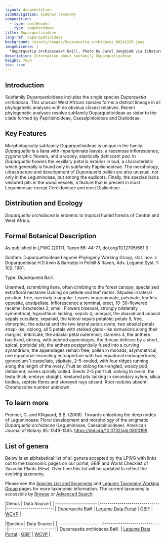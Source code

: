 ```yaml
---
layout: documentation
sideNavigation: sidenav.taxonomy
composition:
  - type: postHeader
  - type: pageMarkdown
title: Duparquetioideae
lang-ref: duparquetioideae
background: /assets/images/Duparquetia_orchidacea_84241825.jpeg
imageLicense: |
  *Duparquetia orchidaceae* Baill. Photo by Carel Jongkind via [iNaturalist](https://www.gbif.org/occurrence/28187131755)
description: Information about subfamily Duparquetioideae 
height: 70vh
toc: true
---
```


## Introduction 
Subfamily Duparquetioideae includes the single species *Duparquetia orchidacea*. This unusual West African species forms a distinct lineage in all phylogenetic analyses with no obvious closest relatives. Recent phylogenetic analyses resolve subfamily Duparquetioideae as sister to the clade formed by Papilioinoideae, Caesalpinioideae and Dialiodeae.

## Key Features
Morphologically subfamily Duparquetioideae is unique in the family. *Duparquetia* is a liana with imparipinnate leaves, a racemose inflorescence, zygomorphic flowers, and a woody, elastically dehiscent pod. In *Duparquetia* flowers the vexillary petal is exterior in bud, a characteristic which generally is found only in subfamily Papilionoideae. The morphology, ultrastructure and development of *Duparquetia* pollen are also unusual, not only in the Leguminosae, but among the eudicots. Finally, the species lacks vestured pits in the wood vessels, a feature that is present in most Leguminosae except Cercidoideae and most Dialioideae. 

## Distribution and Ecology
*Duparquetia orchidacea* is endemic to tropical humid forests of Central and West Africa.

## Formal Botanical Description
As published in LPWG (2017), Taxon 66: 44-77, doi.org/10.12705/661.3

Subfam. Duparquetioideae Legume Phylogeny Working Group, stat. nov. ≡ Duparquetiinae H.S.Irwin & Barneby in Polhill & Raven, Adv. Legume Syst. 1: 102. 1981.

Type: *Duparquetia* Baill.

Unarmed, scrambling liana, often climbing to the forest canopy; specialised extrafloral nectaries lacking on petiole and leaf rachis. Stipules in lateral position, free, narrowly triangular. Leaves imparipinnate, pulvinate, leaflets opposite, exstipellate. Inflorescence a terminal, erect, 10–30-flowered raceme; bracteoles 2, small. Flowers bisexual, strongly bilaterally symmetrical, hypanthium lacking; sepals 4, unequal, the abaxial and adaxial sepals cucullate, sepaloid, the lateral sepals petaloid; petals 5, free, dimorphic, the adaxial and the two lateral petals ovate, two abaxial petals strap-like, oblong, all 5 petals with stalked gland-like extrusions along their margins, imbricate, the adaxial petal outermost; stamens 4, the anthers basifixed, oblong, with pointed appendages, the thecae dehisce by a short, apical, poricidal slit, the anthers postgenitally fused into a curving synandrium, the appendages remain free; pollen in monads, asymmetrical, one equatorial-encircling ectoaperture with two equatorial endoapertures; gynoecium 1-carpellate, stipitate, 2–5-ovuled, with four ridges running along the length of the ovary. Fruit an oblong four-angled, woody pod, dehiscent, valves spirally coiled. Seeds 2–5 per fruit, oblong to ovoid, the testa thick; embryo straight. Vestured pits lacking in secondary xylem; silica bodies, septate fibres and storeyed rays absent. Root nodules absent. Chromosome number unknown.

## To learn more
Prenner, G. and Klitgaard, B.B. (2008). Towards unlocking the deep nodes of Leguminosae: Floral development and morphology of the enigmatic *Duparquetia orchidacea* (Leguminosae, Caesalpinioideae). American Journal of Botany 95: 1349-1365. https://doi.org/10.3732/ajb.0800199


## List of genera

Below is an alphabetical list of all genera accepted by the LPWG with links out to the taxonomic pages on our portal, GBIF and World Checklist of Vascular Plants (Kew). Over time this list will be updated to reflect the evolving taxonomy. 

Please see the [Species List and Synonyms](https://hp-legume.gbif-staging.org/taxonomy/species-list) and [Legume Taxonomy Working Group](https://hp-legume.gbif-staging.org/working-groups/taxonomy) pages for more taxonomic information. The current taxonomy is accessbile by [Browse](https://hp-legume.gbif-staging.org/taxonomy/browse) or  [Advanced Search](https://hp-legume.gbif-staging.org/taxonomy/search).


|Genus                  |     Data Source                     | 
| --------------------- |------------------------------|-----------------------|
|	Duparquetia Baill	|	[Legume Data Portal](https://hp-legume.gbif-staging.org/taxonomy/taxon/17014-1) | [GBIF](https://www.gbif.org/species/2968139)	|	[WCVP](https://wcvp.science.kew.org/taxon/17014-1)	|




|Species                  |     Data Source                     |
| --------------------- |------------------------------|-----------------------|
|	Duparquetia orchidacea Baill.	|	[Legume Data Portal](https://hp-legume.gbif-staging.org/taxonomy/taxon/380758-1) | [GBIF](https://www.gbif.org/species/2968140)	|	[WCVP](https://wcvp.science.kew.org/taxon/380758-1)	|

